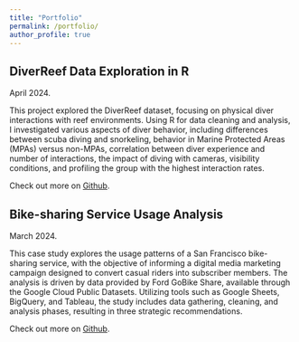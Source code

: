 ```yaml
---
title: "Portfolio"
permalink: /portfolio/
author_profile: true
---
```


## DiverReef Data Exploration in R

April 2024.

This project explored the DiverReef dataset, focusing on physical diver interactions with reef environments. Using R for data cleaning and analysis, I investigated various aspects of diver behavior, including differences between scuba diving and snorkeling, behavior in Marine Protected Areas (MPAs) versus non-MPAs, correlation between diver experience and number of interactions, the impact of diving with cameras, visibility conditions, and profiling the group with the highest interaction rates.

Check out more on [Github](https://github.com/lucaszappe/diver-reef/).

## Bike-sharing Service Usage Analysis

March 2024.

This case study explores the usage patterns of a San Francisco bike-sharing service, with the objective of informing a digital media marketing campaign designed to convert casual riders into subscriber members. The analysis is driven by data provided by Ford GoBike Share, available through the Google Cloud Public Datasets. Utilizing tools such as Google Sheets, BigQuery, and Tableau, the study includes data gathering, cleaning, and analysis phases, resulting in three strategic recommendations.

Check out more on [Github](https://github.com/lucaszappe/google-dac-project).
